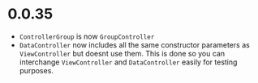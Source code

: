 # 0.0.35
* `ControllerGroup` is now `GroupController`
* `DataController` now includes all the same constructor parameters as `ViewController` but doesnt use them. This is done so you can interchange `ViewController` and `DataController` easily for testing purposes.